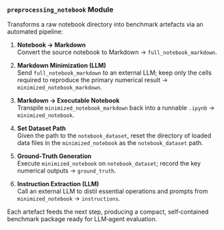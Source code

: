 ### `preprocessing_notebook` Module

Transforms a raw notebook directory into benchmark artefacts via an automated pipeline:

1. **Notebook → Markdown**  
   Convert the source notebook to Markdown → `full_notebook_markdown`.

2. **Markdown Minimization (LLM)**  
   Send `full_notebook_markdown` to an external LLM; keep only the cells required to reproduce the primary numerical result → `minimized_notebook_markdown`.

3. **Markdown → Executable Notebook**  
   Transpile `minimized_notebook_markdown` back into a runnable `.ipynb` → `minimized_notebook`.

4. **Set Dataset Path**  
   Given the path to the `notebook_dataset`, reset the directory of loaded data files in the `minimized_notebook` as the `notebook_dataset` path.

5. **Ground‑Truth Generation**   
   Execute `minimized_notebook` on `notebook_dataset`; record the key numerical outputs → `ground_truth`.

6. **Instruction Extraction (LLM)**   
   Call an external LLM to distil essential operations and prompts from `minimized_notebook` → `instructions`.

Each artefact feeds the next step, producing a compact, self‑contained benchmark package ready for LLM‑agent evaluation.
